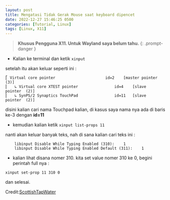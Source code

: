 ```yaml
---
layout: post
title: Mengatasi Tidak Gerak Mouse saat keyboard dipencet
date: 2022-12-27 15:46:25 0500
categories: [Tutorial, Linux]
tags: [Linux, X11]
---
```


>**Khusus Pengguna X11. Untuk Wayland saya belum tahu.**
{: .prompt-danger }

- Kalian ke terminal dan ketik `xinput`

setelah itu akan keluar seperti ini :
```
⎡ Virtual core pointer                    	id=2	[master pointer  (3)]
⎜   ↳ Virtual core XTEST pointer              	id=4	[slave  pointer  (2)]
⎜   ↳ SynPS/2 Synaptics TouchPad              	id=11	[slave  pointer  (2)]
```

disini kalian cari nama Touchpad kalian, di kasus saya nama nya ada di baris ke-3 dengan **id=11**

- kemudian kalian ketik `xinput list-props 11`

nanti akan keluar banyak teks, nah di sana kalian cari teks ini :
```
	libinput Disable While Typing Enabled (310):	1
	libinput Disable While Typing Enabled Default (311):	1
```
- kalian lihat disana nomer 310. kita set value nomer 310 ke 0, begini perintah full nya :


```terminal
xinput set-prop 11 310 0
```

dan selesai.

Credit:[ScottishTapWater](https://unix.stackexchange.com/a/697672/518631) 
